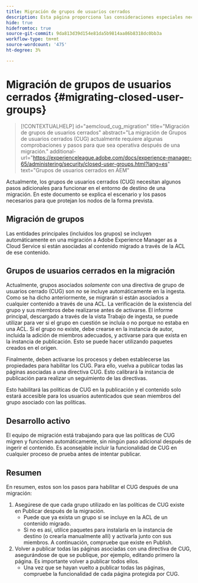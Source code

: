 ```yaml
---
title: Migración de grupos de usuarios cerrados
description: Esta página proporciona las consideraciones especiales necesarias para habilitar los grupos de usuarios cerrados después de migrar contenido a Adobe Experience Manager as a Cloud Service.
hide: true
hidefromtoc: true
source-git-commit: 9da813d39d154e81da5b9814aa86b8318dc0bb3a
workflow-type: tm+mt
source-wordcount: '475'
ht-degree: 3%

---
```


# Migración de grupos de usuarios cerrados {#migrating-closed-user-groups}

>[!CONTEXTUALHELP]
>id="aemcloud_cug_migration"
>title="Migración de grupos de usuarios cerrados"
>abstract="La migración de Grupos de usuarios cerrados (CUG) actualmente requiere algunas comprobaciones y pasos para que sea operativa después de una migración."
>additional-url="https://experienceleague.adobe.com/docs/experience-manager-65/administering/security/closed-user-groups.html?lang=es" text="Grupos de usuarios cerrados en AEM"

Actualmente, los grupos de usuarios cerrados (CUG) necesitan algunos pasos adicionales para funcionar en el entorno de destino de una migración.  En este documento se explica el escenario y los pasos necesarios para que protejan los nodos de la forma prevista.

## Migración de grupos

Las entidades principales (incluidos los grupos) se incluyen automáticamente en una migración a Adobe Experience Manager as a Cloud Service si están asociadas al contenido migrado a través de la ACL de ese contenido.

## Grupos de usuarios cerrados en la migración

Actualmente, grupos asociados *solamente* con una directiva de grupo de usuarios cerrado (CUG) son *no* se incluye automáticamente en la ingesta. Como se ha dicho anteriormente, se migrarán si están asociados a cualquier contenido a través de una ACL. La verificación de la existencia del grupo y sus miembros debe realizarse antes de activarse. El informe principal, descargado a través de la vista Trabajo de ingesta, se puede utilizar para ver si el grupo en cuestión se incluía o no porque no estaba en una ACL. Si el grupo no existe, debe crearse en la instancia de autor, incluida la adición de miembros adecuados, y activarse para que exista en la instancia de publicación. Esto se puede hacer utilizando paquetes creados en el origen.

Finalmente, deben activarse los procesos y deben establecerse las propiedades para habilitar los CUG. Para ello, vuelva a publicar todas las páginas asociadas a una directiva CUG. Esto calibrará la instancia de publicación para realizar un seguimiento de las directivas.

Esto habilitará las políticas de CUG en la publicación y el contenido solo estará accesible para los usuarios autenticados que sean miembros del grupo asociado con las políticas.

## Desarrollo activo

El equipo de migración está trabajando para que las políticas de CUG migren y funcionen automáticamente, sin ningún paso adicional después de ingerir el contenido.
Es aconsejable incluir la funcionalidad de CUG en cualquier proceso de prueba antes de intentar publicar.

## Resumen

En resumen, estos son los pasos para habilitar el CUG después de una migración:

1. Asegúrese de que cada grupo utilizado en las políticas de CUG existe en Publicar después de la migración.
   - Puede que ya exista un grupo si se incluye en la ACL de un contenido migrado.
   - Si no es así, utilice paquetes para instalarla en la instancia de destino (o crearla manualmente allí) y activarla junto con sus miembros. A continuación, compruebe que existe en Publish.
1. Volver a publicar todas las páginas asociadas con una directiva de CUG, asegurándose de que se publique, por ejemplo, editando primero la página. Es importante volver a publicar todos ellos.
   - Una vez que se hayan vuelto a publicar todas las páginas, compruebe la funcionalidad de cada página protegida por CUG.

